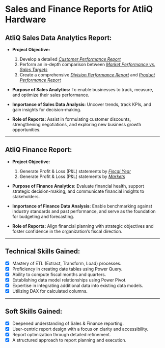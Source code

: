 # Sales and Finance Reports for AtliQ Hardware

## AtliQ Sales Data Analytics Report:

- **Project Objective:** 
    1. Develop a detailed _[Customer Performance Report](https://github.com/DataInsightsbySam/AtliQ_Sales_Data_Analysis_Report_Excel/blob/9c846c5850647fd3729519ed88ae564e67ec4b24/Customer%20Performance%20Report.pdf)_
    2. Perform an in-depth comparison between _[Market Performance vs. Sales Targets](https://github.com/DataInsightsbySam/AtliQ_Sales_Data_Analysis_Report_Excel/blob/9c846c5850647fd3729519ed88ae564e67ec4b24/Market%20Performance%20Vs%20Target%20Net%20Sales.pdf)_
    3. Create a comprehensive _[Division Performance Report](https://github.com/DataInsightsbySam/AtliQ_Sales_Data_Analysis_Report_Excel/blob/9c846c5850647fd3729519ed88ae564e67ec4b24/Division%20Performance%20Report.pdf)_ and _[Product Performance Report](https://github.com/DataInsightsbySam/AtliQ_Sales_Data_Analysis_Report_Excel/blob/9c846c5850647fd3729519ed88ae564e67ec4b24/Product%20Performance%2021vs20.pdf)_

- **Purpose of Sales Analytics:** To enable businesses to track, measure, and optimize their sales performance.

- **Importance of Sales Data Analysis:** Uncover trends, track KPIs, and gain insights for decision-making.

- **Role of Reports:** Assist in formulating customer discounts, strengthening negotiations, and exploring new business growth opportunities.

---

## AtliQ Finance Report:

- **Project Objective:** 
    1. Generate Profit & Loss (P&L) statements by _[Fiscal Year](https://github.com/DataInsightsbySam/AtliQ_Sales_Data_Analysis_Report_Excel/blob/9c846c5850647fd3729519ed88ae564e67ec4b24/P%26L%20by%20Fiscal%20Year.pdf)_
    2. Generate Profit & Loss (P&L) statements by _[Markets](https://github.com/DataInsightsbySam/AtliQ_Sales_Data_Analysis_Report_Excel/blob/9c846c5850647fd3729519ed88ae564e67ec4b24/P%26L%20by%20Market.pdf)_

- **Purpose of Finance Analytics:** Evaluate financial health, support strategic decision-making, and communicate financial insights to stakeholders.

- **Importance of Finance Data Analysis:** Enable benchmarking against industry standards and past performance, and serve as the foundation for budgeting and forecasting.

- **Role of Reports:** Align financial planning with strategic objectives and foster confidence in the organization’s fiscal direction.

---

## Technical Skills Gained:
- [x] Mastery of ETL (Extract, Transform, Load) processes.
- [x] Proficiency in creating date tables using Power Query.
- [x] Ability to compute fiscal months and quarters.
- [x] Establishing data model relationships using Power Pivot.
- [x] Expertise in integrating additional data into existing data models.
- [x] Utilizing DAX for calculated columns.

---

## Soft Skills Gained:
- [x] Deepened understanding of Sales & Finance reporting.
- [x] User-centric report design with a focus on clarity and accessibility.
- [x] Report optimization through detailed refinement.
- [x] A structured approach to report planning and execution.

